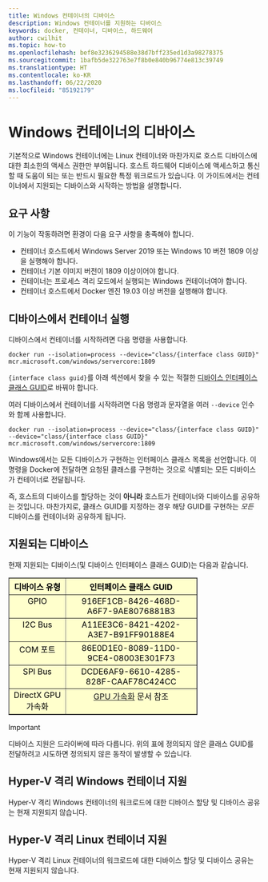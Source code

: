 ```yaml
---
title: Windows 컨테이너의 디바이스
description: Windows 컨테이너를 지원하는 디바이스
keywords: docker, 컨테이너, 디바이스, 하드웨어
author: cwilhit
ms.topic: how-to
ms.openlocfilehash: bef8e3236294588e38d7bff235ed1d3a98278375
ms.sourcegitcommit: 1bafb5de322763e7f8b0e840b96774e813c39749
ms.translationtype: HT
ms.contentlocale: ko-KR
ms.lasthandoff: 06/22/2020
ms.locfileid: "85192179"
---
```

# <a name="devices-in-containers-on-windows"></a>Windows 컨테이너의 디바이스

기본적으로 Windows 컨테이너에는 Linux 컨테이너와 마찬가지로 호스트 디바이스에 대한 최소한의 액세스 권한만 부여됩니다. 호스트 하드웨어 디바이스에 액세스하고 통신할 때 도움이 되는 또는 반드시 필요한 특정 워크로드가 있습니다. 이 가이드에서는 컨테이너에서 지원되는 디바이스와 시작하는 방법을 설명합니다.

## <a name="requirements"></a>요구 사항

이 기능이 작동하려면 환경이 다음 요구 사항을 충족해야 합니다.
- 컨테이너 호스트에서 Windows Server 2019 또는 Windows 10 버전 1809 이상을 실행해야 합니다.
- 컨테이너 기본 이미지 버전이 1809 이상이어야 합니다.
- 컨테이너는 프로세스 격리 모드에서 실행되는 Windows 컨테이너여야 합니다.
- 컨테이너 호스트에서 Docker 엔진 19.03 이상 버전을 실행해야 합니다.

## <a name="run-a-container-with-a-device"></a>디바이스에서 컨테이너 실행

디바이스에서 컨테이너를 시작하려면 다음 명령을 사용합니다.

```shell
docker run --isolation=process --device="class/{interface class GUID}" mcr.microsoft.com/windows/servercore:1809
```

`{interface class guid}`를 아래 섹션에서 찾을 수 있는 적절한 [디바이스 인터페이스 클래스 GUID](https://docs.microsoft.com/windows-hardware/drivers/install/overview-of-device-interface-classes)로 바꿔야 합니다.

여러 디바이스에서 컨테이너를 시작하려면 다음 명령과 문자열을 여러 `--device` 인수와 함께 사용합니다.

```shell
docker run --isolation=process --device="class/{interface class GUID}" --device="class/{interface class GUID}" mcr.microsoft.com/windows/servercore:1809
```

Windows에서는 모든 디바이스가 구현하는 인터페이스 클래스 목록을 선언합니다. 이 명령을 Docker에 전달하면 요청된 클래스를 구현하는 것으로 식별되는 모든 디바이스가 컨테이너로 전달됩니다.

즉, 호스트의 디바이스를 할당하는 것이 **아니라** 호스트가 컨테이너와 디바이스를 공유하는 것입니다. 마찬가지로, 클래스 GUID를 지정하는 경우 해당 GUID를 구현하는 _모든_ 디바이스를 컨테이너와 공유하게 됩니다.

## <a name="what-devices-are-supported"></a>지원되는 디바이스

현재 지원되는 디바이스(및 디바이스 인터페이스 클래스 GUID)는 다음과 같습니다.

<table border="1" style="background-color:FFFFCC;border-collapse:collapse;border:1px solid FFCC00;color:000000;width:75%" cellpadding="5" cellspacing="5">
<thead>
<tr valign="top">
<th><center>디바이스 유형</center></th>
<th><center>인터페이스 클래스 GUID</center></th>
</tr>
</thead>
<tbody>
<tr valign="top">
<td><center>GPIO</center></td>
<td><center>916EF1CB-8426-468D-A6F7-9AE8076881B3</center></td>
</tr>
<tr valign="top">
<td><center>I2C Bus</center></td>
<td><center>A11EE3C6-8421-4202-A3E7-B91FF90188E4</center></td>
</tr>
<tr valign="top">
<td><center>COM 포트</center></td>
<td><center>86E0D1E0-8089-11D0-9CE4-08003E301F73</center></td>
</tr>
<tr valign="top">
<td><center>SPI Bus</center></td>
<td><center>DCDE6AF9-6610-4285-828F-CAAF78C424CC</center></td>
</tr>
<tr valign="top">
<td><center>DirectX GPU 가속화</center></td>
<td><center><a href="https://docs.microsoft.com/virtualization/windowscontainers/deploy-containers/gpu-acceleration">GPU 가속화</a> 문서 참조</center></td>
</tr>
</tbody>
</table>

> [!IMPORTANT]
> 디바이스 지원은 드라이버에 따라 다릅니다. 위의 표에 정의되지 않은 클래스 GUID를 전달하려고 시도하면 정의되지 않은 동작이 발생할 수 있습니다.

## <a name="hyper-v-isolated-windows-container-support"></a>Hyper-V 격리 Windows 컨테이너 지원

Hyper-V 격리 Windows 컨테이너의 워크로드에 대한 디바이스 할당 및 디바이스 공유는 현재 지원되지 않습니다.

## <a name="hyper-v-isolated-linux-container-support"></a>Hyper-V 격리 Linux 컨테이너 지원

Hyper-V 격리 Linux 컨테이너의 워크로드에 대한 디바이스 할당 및 디바이스 공유는 현재 지원되지 않습니다.
